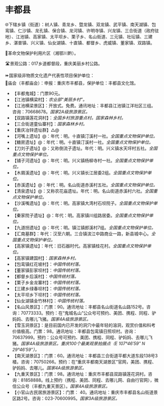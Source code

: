 # 丰都县  
🌐下辖乡镇（街道）：树人镇、青龙乡、暨龙镇、双龙镇、武平镇、南天湖镇、包鸾镇、仁沙镇、龙孔镇、保合镇、龙河镇、许明寺镇、兴龙镇、三合街道（政府驻地）、江池镇、高家镇、太平坝乡、栗子乡、名山街道、三元镇、社坛镇、三建乡、湛普镇、兴义镇、仙女湖镇、十直镇、都督乡、虎威镇、董家镇、双路镇。  
  
🚩革命文物保护利用片区（湘鄂川黔）。  
  
🛣️景观公路：017乡道都督段，重庆美丽乡村公路。  
  
⏩国家级非物质文化遗产代表性项目保护单位：  
🔸庙会（丰都庙会）：申报：重庆市丰都县，保护单位：丰都县文化馆。    
  
* 【丰都鬼城】：门票90元。  
* 【江池镇横梁村】：*农业部“美丽乡村”。*
* 【江池横梁景区】：开放式。免费。通讯地址：丰都县江池镇江洋社区三组。咨询：70668678。*国家2A级旅游景区。*  
* 【双路镇莲花洞村】：*全国乡村旅游重点村。国家森林乡村。*
* 【三合街道童仙寨村】：*国家森林乡村。*
* 【重庆冶锌遗址群】△@
* 【河嘴上遗址】@：年代：明。十直镇汀溪村一社。*全国重点文物保护单位。*
* 【糖房遗址】@：年代：明。十直镇汀溪村一社。*全国重点文物保护单位。*
* 【刀刘子遗址】@：又称倒流子遗址。年代：明。兴义镇水天坪村五社。*全国重点文物保护单位。*
* 【铺子河遗址】@：年代：明。兴义镇杨柳寺村一社。*全国重点文物保护单位。*
* 【木屑溪遗址】@：年代：明。兴义镇长江居委2组。*全国重点文物保护单位。*
* 【赤溪遗址】@：年代：明。名山街道赤溪村五社。*全国重点文物保护单位。*
* 【清泉遗址】@：又称农花庙遗址。年代：明。名山街道赤溪村六社。*全国重点文物保护单位。*
* 【沙溪嘴遗址】@：年代：明。高家镇大湾村石坝院子。*全国重点文物保护单位。*
* 【秦家院子遗址】@：年代：明。高家镇川组路居委。*全国重点文物保护单位。*
* 【九道拐遗址】@：年代：明。镇江镇郎溪村7组。*全国重点文物保护单位。*
* 【汇南墓群】：年代：汉至六朝。三合镇滨江中路商业一路，新县城中心。*全国重点文物保护单位。*
* 【高家镇遗址】：年代：旧石器时代。高家镇桂花村。*全国重点文物保护单位。*
* 【高家镇建国村】：*国家森林乡村。*  
* 【包鸾镇红花坡村】：*中国传统村落。*
* 【董家镇彭家坝村】：*中国传统村落。*
* 【都督乡后溪村】：*中国传统村落。*
* 【栗子乡金龙寨村】：*中国传统村落。*
* 【三建乡绿春坝村】：*中国传统村落。*
* 【太平坝乡下坝村】：*中国传统村落。*
* 【仙女湖镇金竹林村】：*中国传统村落。*  
* 【名山风景区】：门票：90。通讯地址：丰都县名山街道名山路152号。咨询：70773333。预约：在“鬼城名山”公众号可预约、美团、携程、同程、驴妈妈、去哪儿飞猪。*国家4A级旅游景区。*  
* 【雪玉洞景区】：是目前国内已开发的洞穴中最年轻的溶洞，观赏价值和科考价值极高。门票：98。通讯地址：丰都县包鸾镇日照坝村。咨询：70637999。预约：公众号可预约、美团、携程、同程、驴妈妈、去哪儿飞猪。*国家4A级旅游景区。重庆100个最美观景拍摄点（E 107°46′59″ N 29°46′59″）。*  
* 【南天湖景区】：门票：60。通讯地址：丰都县三合街道平都大道东段138号3楼。咨询：70750266。预约：在“重庆丰都南天湖景区”官网，美团、携程、驴妈妈、去哪儿。*国家4A级旅游景区。*  
* 【九重天景区】：门票：98。通讯地址：重庆市丰都县双路镇莲花洞村。咨询：81858888。线上预约（携程、美团、同程、去哪儿网、自由行官网），微信公众号（丰都九重天景区）。*国家4A级旅游景区。*  
* 【小官山古民居旅游景区】：门票： 40。通讯地址：重庆市丰都县名山街道景区路2号。咨询：023-70600995。*国家3A级旅游景区。*  
